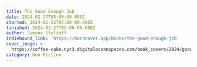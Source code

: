 ```yaml
---
title: The Good Enough Job
date: 2024-02-27T05:00:00.000Z
started: 2024-02-22T05:00:00.000Z
finished: 2024-02-27T05:00:00.000Z
author: Simone Stolzoff
indiebound_link: 'https://hardcover.app/books/the-good-enough-job'
cover_image: >-
  https://coffee-cake.nyc3.digitaloceanspaces.com/book_covers/2024/good-enough-job.jpeg
category: Non-Fiction
---
```



